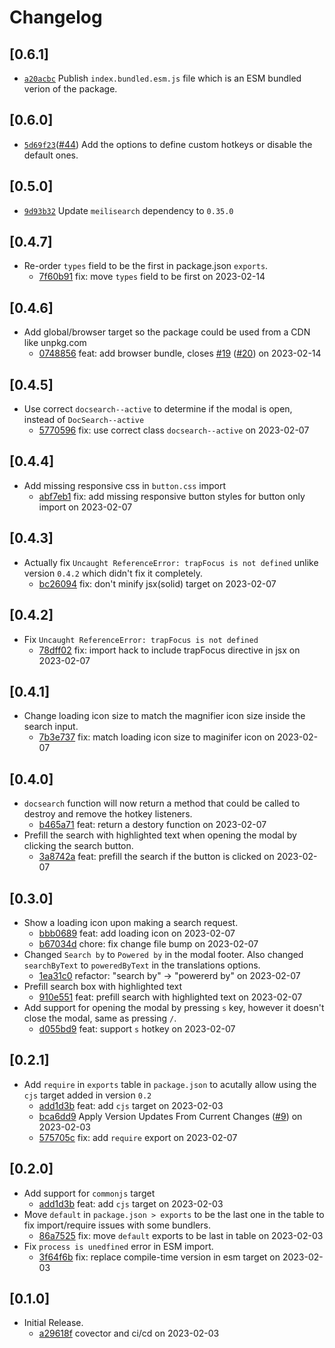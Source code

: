 # Changelog

## \[0.6.1]

-   [`a20acbc`](https://github.com/tauri-apps/meilisearch-docsearch/commit/a20acbc1987c34a981652e572dd994fd905a1df2)
    Publish `index.bundled.esm.js` file which is an ESM bundled verion of the
    package.

## \[0.6.0]

-   [`5d69f23`](https://github.com/tauri-apps/meilisearch-docsearch/commit/5d69f23ce32b40710460b1b23b4917ade00131e8)([#44](https://github.com/tauri-apps/meilisearch-docsearch/pull/44))
    Add the options to define custom hotkeys or disable the default ones.

## \[0.5.0]

-   [`9d93b32`](https://github.com/tauri-apps/meilisearch-docsearch/commit/9d93b32b47f247069acd4bfbb6297e5a9de68e80)
    Update `meilisearch` dependency to `0.35.0`

## \[0.4.7]

-   Re-order `types` field to be the first in package.json `exports`.
    -   [7f60b91](https://github.com/tauri-apps/meilisearch-docsearch/commit/7f60b91de672b7d9c8d4444647e12fa4fe2f443c)
        fix: move `types` field to be first on 2023-02-14

## \[0.4.6]

-   Add global/browser target so the package could be used from a CDN like
    unpkg.com
    -   [0748856](https://github.com/tauri-apps/meilisearch-docsearch/commit/0748856d256120020434735eb70d78b4f3c55a57)
        feat: add browser bundle, closes
        [#19](https://github.com/tauri-apps/meilisearch-docsearch/pull/19)
        ([#20](https://github.com/tauri-apps/meilisearch-docsearch/pull/20)) on
        2023-02-14

## \[0.4.5]

-   Use correct `docsearch--active` to determine if the modal is open, instead
    of `DocSearch--active`
    -   [5770596](https://github.com/tauri-apps/meilisearch-docsearch/commit/5770596cbe6d4dc9e90b7f33e15fb0d4b93658c4)
        fix: use correct class `docsearch--active` on 2023-02-07

## \[0.4.4]

-   Add missing responsive css in `button.css` import
    -   [abf7eb1](https://github.com/tauri-apps/meilisearch-docsearch/commit/abf7eb1adcdcdc479beabba3f9262f8abbb5652c)
        fix: add missing responsive button styles for button only import on
        2023-02-07

## \[0.4.3]

-   Actually fix `Uncaught ReferenceError: trapFocus is not defined` unlike
    version `0.4.2` which didn't fix it completely.
    -   [bc26094](https://github.com/tauri-apps/meilisearch-docsearch/commit/bc26094eb9330edf7a4d03748d1e53aaa1e66b30)
        fix: don't minify jsx(solid) target on 2023-02-07

## \[0.4.2]

-   Fix `Uncaught ReferenceError: trapFocus is not defined`
    -   [78dff02](https://github.com/tauri-apps/meilisearch-docsearch/commit/78dff02b5cb4f97f971063e42d69d9d138d0cdd4)
        fix: import hack to include trapFocus directive in jsx on 2023-02-07

## \[0.4.1]

-   Change loading icon size to match the magnifier icon size inside the search
    input.
    -   [7b3e737](https://github.com/tauri-apps/meilisearch-docsearch/commit/7b3e737f567b7f433ba3c9079be50d968a7169f5)
        fix: match loading icon size to maginifer icon on 2023-02-07

## \[0.4.0]

-   `docsearch` function will now return a method that could be called to
    destroy and remove the hotkey listeners.
    -   [b465a71](https://github.com/tauri-apps/meilisearch-docsearch/commit/b465a7121febf0cd9df3bf9f14b84d1bbc6c6f7c)
        feat: return a destory function on 2023-02-07
-   Prefill the search with highlighted text when opening the modal by clicking
    the search button.
    -   [3a8742a](https://github.com/tauri-apps/meilisearch-docsearch/commit/3a8742a6cb685630457cc322c7047c58ffb77b42)
        feat: prefill the search if the button is clicked on 2023-02-07

## \[0.3.0]

-   Show a loading icon upon making a search request.
    -   [bbb0689](https://github.com/tauri-apps/meilisearch-docsearch/commit/bbb068909703981af9ab493205c293eb03af5897)
        feat: add loading icon on 2023-02-07
    -   [b67034d](https://github.com/tauri-apps/meilisearch-docsearch/commit/b67034dea04e7988a0762575a55c191c34c25ec3)
        chore: fix change file bump on 2023-02-07
-   Changed `Search by` to `Powered by` in the modal footer. Also changed
    `searchByText` to `poweredByText` in the translations options.
    -   [1ea31c0](https://github.com/tauri-apps/meilisearch-docsearch/commit/1ea31c058fb9121c9112b61bffcac83a15f0ad34)
        refactor: "search by" -> "powererd by" on 2023-02-07
-   Prefill search box with highlighted text
    -   [910e551](https://github.com/tauri-apps/meilisearch-docsearch/commit/910e5515231252e39478338d6e13ac6f0d8d94b7)
        feat: prefill search with highlighted text on 2023-02-07
-   Add support for opening the modal by pressing `s` key, however it doesn't
    close the modal, same as pressing `/`.
    -   [d055bd9](https://github.com/tauri-apps/meilisearch-docsearch/commit/d055bd9e6bc9371978900bdf8a10908547a3e419)
        feat: support `s` hotkey on 2023-02-07

## \[0.2.1]

-   Add `require` in `exports` table in `package.json` to acutally allow using
    the `cjs` target added in version `0.2`
    -   [add1d3b](https://github.com/tauri-apps/meilisearch-docsearch/commit/add1d3b8fba49a5801f8fade9b1b9e8de3ec1e59)
        feat: add `cjs` target on 2023-02-03
    -   [bca6dd9](https://github.com/tauri-apps/meilisearch-docsearch/commit/bca6dd918eff27ba9e960347aef0beda7e137a37)
        Apply Version Updates From Current Changes
        ([#9](https://github.com/tauri-apps/meilisearch-docsearch/pull/9)) on
        2023-02-03
    -   [575705c](https://github.com/tauri-apps/meilisearch-docsearch/commit/575705cacd45734f2b7d18ace965d26fe79188bb)
        fix: add `require` export on 2023-02-07

## \[0.2.0]

-   Add support for `commonjs` target
    -   [add1d3b](https://github.com/tauri-apps/meilisearch-docsearch/commit/add1d3b8fba49a5801f8fade9b1b9e8de3ec1e59)
        feat: add `cjs` target on 2023-02-03
-   Move `default` in `package.json > exports` to be the last one in the table
    to fix import/require issues with some bundlers.
    -   [86a7525](https://github.com/tauri-apps/meilisearch-docsearch/commit/86a7525286d470457170f3957ec59b8a28087aac)
        fix: move `default` exports to be last in table on 2023-02-03
-   Fix `process is unedfined` error in ESM import.
    -   [3f64f6b](https://github.com/tauri-apps/meilisearch-docsearch/commit/3f64f6b36fecb1544fa8ad9d9d43f507cd9d2c97)
        fix: replace compile-time version in esm target on 2023-02-03

## \[0.1.0]

-   Initial Release.
    -   [a29618f](https://github.com/tauri-apps/meilisearch-docsearch/commit/a29618fa5c9efa26dfcc99e68951609ecf35204e)
        covector and ci/cd on 2023-02-03
